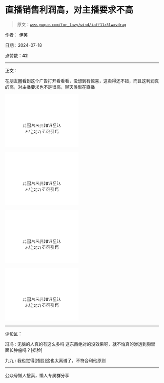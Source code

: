 # 直播销售利润高，对主播要求不高

> 原文：[`www.yuque.com/for_lazy/wind/iaff11z3lwxvdrag`](https://www.yuque.com/for_lazy/wind/iaff11z3lwxvdrag)

作者： 伊芙

日期：2024-07-18

点赞数：**42**

* * *

正文：

在朋友圈看到这个广告打开看看看，没想到有惊喜，这卖得还不错，而且这利润真的高，对主播要求也不是很高，聊天类型在直播

![](img/470449fa80ca3a5b0d5be2735b952b8a.png "None")

![](img/2e2ea8f5b83bb3de3dc6a9a2032d08c2.png "None")

![](img/0c01cffbaaa565dc90b295ab347bb711.png "None")

![](img/3aa34a548736fa97a2d3e32ca41e1c40.png "None")

* * *

评论区：

冯冯 : 无脑的人真的有这么多吗 这东西绝对的没效果呀，就不怕真的渗透到胸里面长肿瘤吗？[捂脸]

九九 : 我也觉得[捂脸]这也太离谱了，不符合利他原则

* * *

公众号懒人搜索，懒人专属群分享